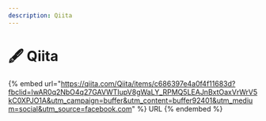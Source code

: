 ```yaml
---
description: Qiita
---
```


# 🖋 Qiita

{% embed url="https://qiita.com/Qiita/items/c686397e4a0f4f11683d?fbclid=IwAR0q2NbO4q27GAVWTIupV8gWaLY_RPMQ5LEAJnBxtOaxVrWrV5kC0XPJO1A&utm_campaign=buffer&utm_content=buffer92401&utm_medium=social&utm_source=facebook.com" %}
URL
{% endembed %}
